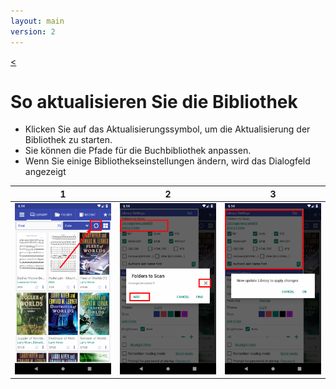 ```yaml
---
layout: main
version: 2
---
```

[<](/wiki/faq/de)

# So aktualisieren Sie die Bibliothek


* Klicken Sie auf das Aktualisierungssymbol, um die Aktualisierung der Bibliothek zu starten.
* Sie können die Pfade für die Buchbibliothek anpassen.
* Wenn Sie einige Bibliothekseinstellungen ändern, wird das Dialogfeld angezeigt


|1|2|3|
|-|-|-|
|![](1.png)|![](2.png)|![](3.png)|
